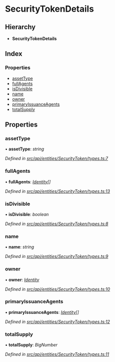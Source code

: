 # SecurityTokenDetails

## Hierarchy

* **SecurityTokenDetails**

## Index

### Properties

* [assetType](securitytokendetails.md#assettype)
* [fullAgents](securitytokendetails.md#fullagents)
* [isDivisible](securitytokendetails.md#isdivisible)
* [name](securitytokendetails.md#name)
* [owner](securitytokendetails.md#owner)
* [primaryIssuanceAgents](securitytokendetails.md#primaryissuanceagents)
* [totalSupply](securitytokendetails.md#totalsupply)

## Properties

### assetType

• **assetType**: _string_

_Defined in_ [_src/api/entities/SecurityToken/types.ts:7_](https://github.com/PolymathNetwork/polymesh-sdk/blob/56921667/src/api/entities/SecurityToken/types.ts#L7)

### fullAgents

• **fullAgents**: [_Identity_](../classes/identity.md)_\[\]_

_Defined in_ [_src/api/entities/SecurityToken/types.ts:13_](https://github.com/PolymathNetwork/polymesh-sdk/blob/56921667/src/api/entities/SecurityToken/types.ts#L13)

### isDivisible

• **isDivisible**: _boolean_

_Defined in_ [_src/api/entities/SecurityToken/types.ts:8_](https://github.com/PolymathNetwork/polymesh-sdk/blob/56921667/src/api/entities/SecurityToken/types.ts#L8)

### name

• **name**: _string_

_Defined in_ [_src/api/entities/SecurityToken/types.ts:9_](https://github.com/PolymathNetwork/polymesh-sdk/blob/56921667/src/api/entities/SecurityToken/types.ts#L9)

### owner

• **owner**: [_Identity_](../classes/identity.md)

_Defined in_ [_src/api/entities/SecurityToken/types.ts:10_](https://github.com/PolymathNetwork/polymesh-sdk/blob/56921667/src/api/entities/SecurityToken/types.ts#L10)

### primaryIssuanceAgents

• **primaryIssuanceAgents**: [_Identity_](../classes/identity.md)_\[\]_

_Defined in_ [_src/api/entities/SecurityToken/types.ts:12_](https://github.com/PolymathNetwork/polymesh-sdk/blob/56921667/src/api/entities/SecurityToken/types.ts#L12)

### totalSupply

• **totalSupply**: _BigNumber_

_Defined in_ [_src/api/entities/SecurityToken/types.ts:11_](https://github.com/PolymathNetwork/polymesh-sdk/blob/56921667/src/api/entities/SecurityToken/types.ts#L11)

